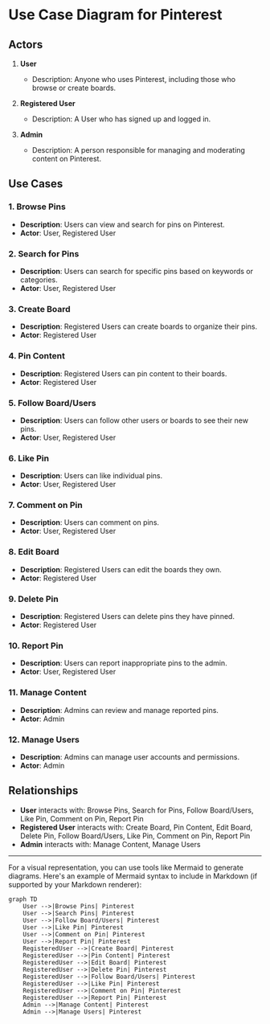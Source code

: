 # Use Case Diagram for Pinterest

## Actors

1. **User**
   - Description: Anyone who uses Pinterest, including those who browse or create boards.

2. **Registered User**
   - Description: A User who has signed up and logged in.

3. **Admin**
   - Description: A person responsible for managing and moderating content on Pinterest.

## Use Cases

### 1. Browse Pins
- **Description**: Users can view and search for pins on Pinterest.
- **Actor**: User, Registered User

### 2. Search for Pins
- **Description**: Users can search for specific pins based on keywords or categories.
- **Actor**: User, Registered User

### 3. Create Board
- **Description**: Registered Users can create boards to organize their pins.
- **Actor**: Registered User

### 4. Pin Content
- **Description**: Registered Users can pin content to their boards.
- **Actor**: Registered User

### 5. Follow Board/Users
- **Description**: Users can follow other users or boards to see their new pins.
- **Actor**: User, Registered User

### 6. Like Pin
- **Description**: Users can like individual pins.
- **Actor**: User, Registered User

### 7. Comment on Pin
- **Description**: Users can comment on pins.
- **Actor**: User, Registered User

### 8. Edit Board
- **Description**: Registered Users can edit the boards they own.
- **Actor**: Registered User

### 9. Delete Pin
- **Description**: Registered Users can delete pins they have pinned.
- **Actor**: Registered User

### 10. Report Pin
- **Description**: Users can report inappropriate pins to the admin.
- **Actor**: User, Registered User

### 11. Manage Content
- **Description**: Admins can review and manage reported pins.
- **Actor**: Admin

### 12. Manage Users
- **Description**: Admins can manage user accounts and permissions.
- **Actor**: Admin

## Relationships

- **User** interacts with: Browse Pins, Search for Pins, Follow Board/Users, Like Pin, Comment on Pin, Report Pin
- **Registered User** interacts with: Create Board, Pin Content, Edit Board, Delete Pin, Follow Board/Users, Like Pin, Comment on Pin, Report Pin
- **Admin** interacts with: Manage Content, Manage Users

---

For a visual representation, you can use tools like Mermaid to generate diagrams. Here's an example of Mermaid syntax to include in Markdown (if supported by your Markdown renderer):

```mermaid
graph TD
    User -->|Browse Pins| Pinterest
    User -->|Search Pins| Pinterest
    User -->|Follow Board/Users| Pinterest
    User -->|Like Pin| Pinterest
    User -->|Comment on Pin| Pinterest
    User -->|Report Pin| Pinterest
    RegisteredUser -->|Create Board| Pinterest
    RegisteredUser -->|Pin Content| Pinterest
    RegisteredUser -->|Edit Board| Pinterest
    RegisteredUser -->|Delete Pin| Pinterest
    RegisteredUser -->|Follow Board/Users| Pinterest
    RegisteredUser -->|Like Pin| Pinterest
    RegisteredUser -->|Comment on Pin| Pinterest
    RegisteredUser -->|Report Pin| Pinterest
    Admin -->|Manage Content| Pinterest
    Admin -->|Manage Users| Pinterest
